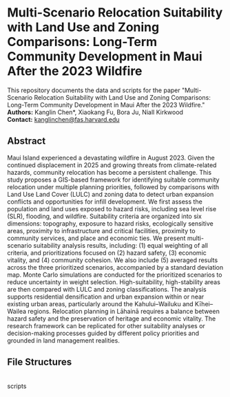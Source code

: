 # Multi-Scenario Relocation Suitability with Land Use and Zoning Comparisons: Long-Term Community Development in Maui After the 2023 Wildfire

  This repository documents the data and scripts for the paper "Multi-Scenario Relocation Suitability with Land Use and Zoning Comparisons: Long-Term Community Development in Maui After the 2023 Wildfire."
<br> **Authors:** Kanglin Chen*, Xiaokang Fu, Bora Ju, Niall Kirkwood
<br> **Contact:** kanglinchen@fas.harvard.edu

## Abstract
Maui Island experienced a devastating wildfire in August 2023. Given the continued displacement in 2025 and growing threats from climate-related hazards, community relocation has become a persistent challenge. This study proposes a GIS-based framework for identifying suitable community relocation under multiple planning priorities, followed by comparisons with Land Use Land Cover (LULC) and zoning data to detect urban expansion conflicts and opportunities for infill development. We first assess the population and land uses exposed to hazard risks, including sea level rise (SLR), flooding, and wildfire. Suitability criteria are organized into six dimensions: topography, exposure to hazard risks, ecologically sensitive areas, proximity to infrastructure and critical facilities, proximity to community services, and place and economic ties. We present multi-scenario suitability analysis results, including: (1) equal weighting of all criteria, and prioritizations focused on (2) hazard safety, (3) economic vitality, and (4) community cohesion. We also include (5) averaged results across the three prioritized scenarios, accompanied by a standard deviation map. Monte Carlo simulations are conducted for the prioritized scenarios to reduce uncertainty in weight selection. High-suitability, high-stability areas are then compared with LULC and zoning classifications. The analysis supports residential densification and urban expansion within or near existing urban areas, particularly around the Kahului–Wailuku and Kīhei–Wailea regions. Relocation planning in Lāhainā requires a balance between hazard safety and the preservation of heritage and economic vitality. The research framework can be replicated for other suitability analyses or decision-making processes guided by different policy priorities and grounded in land management realities.

## File Structures
<br> scripts
